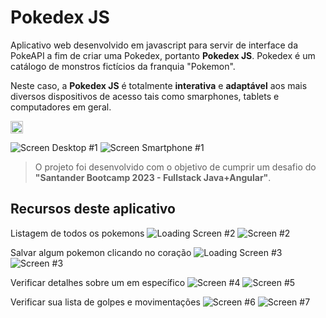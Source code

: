 # Pokedex JS

Aplicativo web desenvolvido em javascript para servir de interface da PokeAPI a fim de criar uma Pokedex, portanto **Pokedex JS**.
Pokedex é um catálogo de monstros fictícios da franquia "Pokemon".

Neste caso, a **Pokedex JS** é totalmente **interativa** e **adaptável** aos mais diversos dispositivos de acesso tais como smarphones, tablets e computadores em geral.

<img src="[image.png](https://github.com/TheCarlosJR/pokedex_js/blob/main/prints/0.png)" width="20" height="20">

![Screen Desktop #1](https://github.com/TheCarlosJR/pokedex_js/blob/main/prints/0.png "Desktop") ![Screen Smartphone #1](https://github.com/TheCarlosJR/pokedex_js/blob/main/prints/1.png "Smartphone")

> O projeto foi desenvolvido com o objetivo de cumprir um desafio do **"Santander Bootcamp 2023 - Fullstack Java+Angular"**.

## Recursos deste aplicativo

Listagem de todos os pokemons
![Loading Screen #2](https://github.com/TheCarlosJR/pokedex_js/blob/main/prints/2.png "Carregando lista de Pokemons") ![Screen #2](https://github.com/TheCarlosJR/pokedex_js/blob/main/prints/3.png "Segunda página de pesquisa")

Salvar algum pokemon clicando no coração
![Loading Screen #3](https://github.com/TheCarlosJR/pokedex_js/blob/main/prints/4.png "Carregando Pokemon") ![Screen #3](https://github.com/TheCarlosJR/pokedex_js/blob/main/prints/5.png "Pokemon com coração")

Verificar detalhes sobre um em específico
![Screen #4](https://github.com/TheCarlosJR/pokedex_js/blob/main/prints/7.png "Estatísticas do Charizard") ![Screen #5](https://github.com/TheCarlosJR/pokedex_js/blob/main/prints/8.png "Evoluções do Charizard")

Verificar sua lista de golpes e movimentações
![Screen #6](https://github.com/TheCarlosJR/pokedex_js/blob/main/prints/9.png "Primeira página de movimentações") ![Screen #7](https://github.com/TheCarlosJR/pokedex_js/blob/main/prints/10.png "Última página de movimentações")
